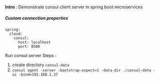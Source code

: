 __Intro__ : Demonstrate consul client server in spring boot microservices
##### Custom connection properties
```
spring:
  cloud:
    consul:
      host: localhost
      port: 8500
```

Run consul server 
Steps :
1. create directory `consul-data` 
2. `consul agent -server -bootstrap-expect=1 -data-dir ./consul-data -ui -bind=192.168.1.37`
